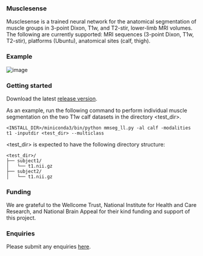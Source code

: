 ### Musclesense 
Musclesense is a trained neural network for the anatomical segmentation of muscle groups in 3-point Dixon, T1w, and T2-stir, lower-limb MRI volumes. 
The following are currently supported: MRI sequences (3-point Dixon, T1w, T2-stir), platforms (Ubuntu), anatomical sites (calf, thigh).

### Example
![image](https://github.com/user-attachments/assets/c3f6438c-c65e-4683-ac8d-024c4d83609f)

### Getting started
Download the latest [release version](https://github.com/bariskanber/musclesenseworkbench/releases).

As an example, run the following command to perform individual muscle segmentation on the two T1w calf datasets in the directory <test_dir>.

```
<INSTALL_DIR>/miniconda3/bin/python mmseg_ll.py -al calf -modalities t1 -inputdir <test_dir> --multiclass
```

<test_dir> is expected to have the following directory structure:

```
<test_dir>/
├── subject1/
│   └── t1.nii.gz
├── subject2/
│   └── t1.nii.gz
```

### Funding
We are grateful to the Wellcome Trust, National Institute for Health and Care Research, and National Brain Appeal for their kind funding and support of this project.

### Enquiries
Please submit any enquiries [here](mailto:b.kanber@ucl.ac.uk).
